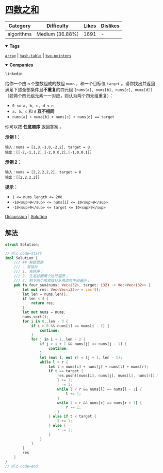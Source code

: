 # [四数之和](https://leetcode.cn/problems/4sum/description/ "https://leetcode.cn/problems/4sum/description/")

| Category   | Difficulty      | Likes | Dislikes |
| ---------- | --------------- | ----- | -------- |
| algorithms | Medium (36.88%) | 1691  | -        |

<details open=""><summary><strong>Tags</strong></summary>

[`array`](https://leetcode.com/tag/array "https://leetcode.com/tag/array") | [`hash-table`](https://leetcode.com/tag/hash-table "https://leetcode.com/tag/hash-table") | [`two-pointers`](https://leetcode.com/tag/two-pointers "https://leetcode.com/tag/two-pointers")

<details open=""><summary><strong>Companies</strong></summary>

`linkedin`

给你一个由 `n` 个整数组成的数组 `nums` ，和一个目标值 `target` 。请你找出并返回满足下述全部条件且**不重复**的四元组 `[nums[a], nums[b], nums[c], nums[d]]` （若两个四元组元素一一对应，则认为两个四元组重复）：

- `0 <= a, b, c, d < n`
- `a`、`b`、`c` 和 `d` **互不相同**
- `nums[a] + nums[b] + nums[c] + nums[d] == target`

你可以按 **任意顺序** 返回答案 。

**示例 1：**

```
输入：nums = [1,0,-1,0,-2,2], target = 0
输出：[[-2,-1,1,2],[-2,0,0,2],[-1,0,0,1]]
```

**示例 2：**

```
输入：nums = [2,2,2,2,2], target = 8
输出：[[2,2,2,2]]
```

**提示：**

- `1 <= nums.length <= 200`
- `-10<sup>9</sup> <= nums[i] <= 10<sup>9</sup>`
- `-10<sup>9</sup> <= target <= 10<sup>9</sup>`

[Discussion](https://leetcode.cn/problems/4sum/comments/ "https://leetcode.cn/problems/4sum/comments/") | [Solution](https://leetcode.cn/problems/4sum/solution/ "https://leetcode.cn/problems/4sum/solution/")

## 解法

```rust
struct Solution;

// @lc code=start
impl Solution {
    /// ## 解题思路
    /// - 双指针
    /// 1. 先排序；
    /// 2. 先定前面两个进行遍历；
    /// 3. 剩下两个用双指针从两边向中间遍历；
    pub fn four_sum(nums: Vec<i32>, target: i32) -> Vec<Vec<i32>> {
        let mut res: Vec<Vec<i32>> = vec![];
        let len = nums.len();
        if len < 4 {
            return res;
        }
        let mut nums = nums;
        nums.sort();
        for i in 0..len - 3 {
            if i > 0 && nums[i] == nums[i - 1] {
                continue;
            }
            for j in i + 1..len - 2 {
                if j > i + 1 && nums[j] == nums[j - 1] {
                    continue;
                }
                let (mut l, mut r) = (j + 1, len - 1);
                while l < r {
                    let t = nums[i] + nums[j] + nums[l] + nums[r];
                    if t == target {
                        res.push([nums[i], nums[j], nums[l], nums[r]].to_vec());
                        l += 1;
                        r -= 1;
                        while l < r && nums[l] == nums[l - 1] {
                            l += 1;
                        }
                        while l < r && nums[r] == nums[r + 1] {
                            r -= 1;
                        }
                    } else if t < target {
                        l += 1;
                    } else {
                        r -= 1;
                    }
                }
            }
        }
        res
    }
}
// @lc code=end

```
